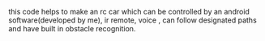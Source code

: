 this code helps to make an rc car  which can be controlled by an android software(developed by me), ir remote, voice , can follow designated paths and have built in obstacle recognition.

